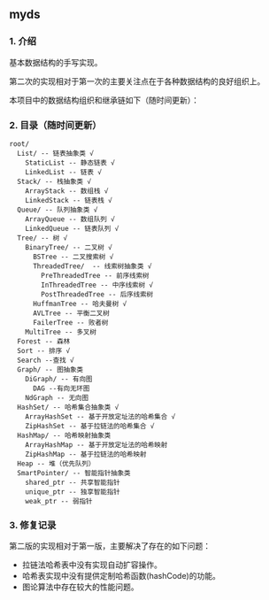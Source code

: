 ## myds

### 1. 介绍

基本数据结构的手写实现。

第二次的实现相对于第一次的主要关注点在于各种数据结构的良好组织上。

本项目中的数据结构组织和继承链如下（随时间更新）：

### 2. 目录（随时间更新）

```
root/ 
  List/ -- 链表抽象类 √
    StaticList -- 静态链表 √
    LinkedList -- 链表 √
  Stack/ -- 栈抽象类 √
    ArrayStack -- 数组栈 √ 
    LinkedStack -- 链表栈 √
  Queue/ -- 队列抽象类 √ 
    ArrayQueue -- 数组队列 √
    LinkedQueue -- 链表队列 √
  Tree/ -- 树 √
    BinaryTree/ -- 二叉树 √
      BSTree -- 二叉搜索树 √
      ThreadedTree/  -- 线索树抽象类 √
        PreThreadedTree -- 前序线索树 
        InThreadedTree -- 中序线索树 √
        PostThreadedTree -- 后序线索树 
      HuffmanTree -- 哈夫曼树 √
      AVLTree -- 平衡二叉树 
      FailerTree -- 败者树 
    MultiTree -- 多叉树 
  Forest -- 森林
  Sort -- 排序 √
  Search --查找 √
  Graph/ -- 图抽象类 
    DiGraph/ -- 有向图 
      DAG --有向无环图 
    NdGraph -- 无向图 
  HashSet/ -- 哈希集合抽象类 √
    ArrayHashSet -- 基于开放定址法的哈希集合 √
    ZipHashSet -- 基于拉链法的哈希集合 √
  HashMap/ -- 哈希映射抽象类 
    ArrayHashMap -- 基于开放定址法的哈希映射
    ZipHashMap -- 基于拉链法的哈希映射
  Heap -- 堆（优先队列）
  SmartPointer/ -- 智能指针抽象类
    shared_ptr -- 共享智能指针
    unique_ptr -- 独享智能指针
    weak_ptr -- 弱指针
```

### 3. 修复记录
第二版的实现相对于第一版，主要解决了存在的如下问题：

+ 拉链法哈希表中没有实现自动扩容操作。
+ 哈希表实现中没有提供定制哈希函数(hashCode)的功能。
+ 图论算法中存在较大的性能问题。
